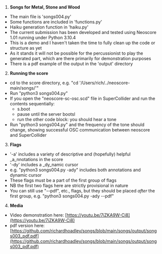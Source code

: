 1. __Songs for Metal, Stone and Wood__

- The main file is 'songs004.py'
- Some functions are included in 'functions.py'
- Haiku generation function in 'haiku.py'
- The current submission has been developed and tested using Neoscore 1.01 running under Python 3.10.4
- This is a demo and I haven't taken the time to fully clean up the code or structure as yet
- As it stands it will not be possible for the percussionist to play the generated part, which are there primarily for demonstration purposes
- There is a pdf example of the output in the 'output' directory

2. __Running the score__
- cd to the score directory, e.g. "cd '/Users/rich/../neoscore-main/songs/'"
- Run "python3 songs004.py"
- If you open the "neoscore-sc-osc.scd" file in SuperCollider and run the contents sequentially: 
	- s.boot
	- pause until the server bootsl
	- run the other code block: you should hear a tone
- Run "python3 songs004.py" and the frequency of the tone should change, showing successful OSC communication between neoscore and SuperCollider

3. __Flags__
- '-a' includes a variety of descriptive and (hopefully) helpful _a_nnotations in the score
- '-dy' includes a _dy_namic cursor
- e.g. "python3 songs004.py -ady" includes both annotations and dynamic cursor
- These flags must be a part of the first group of flags
- NB the first two flags here are strictly provisional in nature
- You can still use "--pdf", etc., flags, but they should be placed _after_ the first group, e.g. "python3 songs004.py -ady --pdf"

4. __Media__
- Video demonstration here: [https://youtu.be/7iZKA9W-Ci8](https://youtu.be/7iZKA9W-Ci8)
- pdf version here: [https://github.com/richardhoadley/songs/blob/main/songs/output/songs003_pdf.pdf](https://github.com/richardhoadley/songs/blob/main/songs/output/songs003_pdf.pdf)